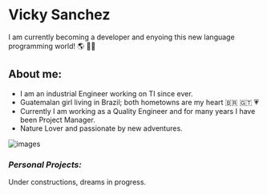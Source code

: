 # Vicky Sanchez 

I am currently becoming a developer  and enyoing this new language programming world!  :earth_americas: :technologist: 

## **About me:**

- I am an industrial Engineer working on TI since ever.
- Guatemalan girl living in Brazil; both hometowns are my heart :brazil: :guatemala: :heartpulse:
- Currently I am working as a Quality Engineer and for many years I have been Project Manager. 
- Nature Lover and passionate by new adventures.

![images](https://user-images.githubusercontent.com/81971164/114244895-bad1f280-9965-11eb-8721-b9fc7dfc527a.jpg)


### *Personal Projects:*

Under constructions, dreams in progress. 


<!--
**Vickymayte/Vickymayte** is a ✨ _special_ ✨ repository because its `README.md` (this file) appears on your GitHub profile.

Here are some ideas to get you started:

- 🔭 I’m currently working on ...
- 🌱 I’m currently learning ...
- 👯 I’m looking to collaborate on ...
- 🤔 I’m looking for help with ...
- 💬 Ask me about ...
- 📫 How to reach me: ...
- 😄 Pronouns: ...
- ⚡ Fun fact: ...
-->
